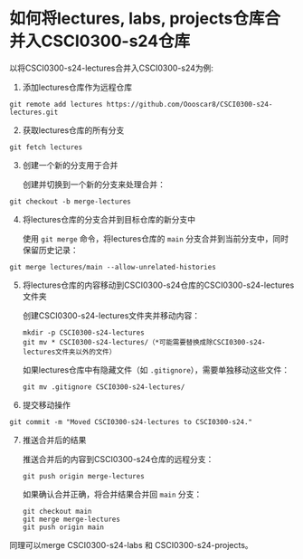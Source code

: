 # 如何将lectures, labs, projects仓库合并入CSCI0300-s24仓库

以将CSCI0300-s24-lectures合并入CSCI0300-s24为例:

1. 添加lectures仓库作为远程仓库

```
git remote add lectures https://github.com/Oooscar8/CSCI0300-s24-lectures.git
```

2. 获取lectures仓库的所有分支

```
git fetch lectures
```

3. 创建一个新的分支用于合并

   创建并切换到一个新的分支来处理合并：

```
git checkout -b merge-lectures
```

4. 将lectures仓库的分支合并到目标仓库的新分支中

   使用 `git merge` 命令，将lectures仓库的 `main` 分支合并到当前分支中，同时保留历史记录：

```
git merge lectures/main --allow-unrelated-histories
```

5. 将lectures仓库的内容移动到CSCI0300-s24仓库的CSCI0300-s24-lectures文件夹

   创建CSCI0300-s24-lectures文件夹并移动内容：

   ```
   mkdir -p CSCI0300-s24-lectures
   git mv * CSCI0300-s24-lectures/（*可能需要替换成除CSCI0300-s24-lectures文件夹以外的文件）
   ```

   如果lectures仓库中有隐藏文件（如 `.gitignore`），需要单独移动这些文件：

   ```
   git mv .gitignore CSCI0300-s24-lectures/
   ```

6. 提交移动操作

```
git commit -m "Moved CSCI0300-s24-lectures to CSCI0300-s24."
```

7. 推送合并后的结果

   推送合并后的内容到CSCI0300-s24仓库的远程分支：

   ```
   git push origin merge-lectures
   ```

   如果确认合并正确，将合并结果合并回 `main` 分支：

   ```
   git checkout main
   git merge merge-lectures
   git push origin main
   ```

同理可以merge CSCI0300-s24-labs 和 CSCI0300-s24-projects。

